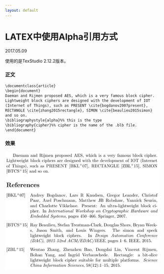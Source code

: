 ```yaml
---
layout: default
---
```


# LATEX中使用Alpha引用方式
2017.05.09

使用的是TexStudio 2.12.2版本。

### 正文

```
\documentclass{article}
\begin{document}
Daeman and Rijmen proposed AES, which is a very famous block cipher. Lightweight block ciphers are designed with the development of IOT (Internet of Things), such as PRESENT \cite{bogdanov2007present}, RECTANGLE \cite{zhang2015rectangle}, SIMON \cite{beaulieu2015simon} and so on. 
\bibliographystyle{alpha}%% this is the type
\bibliography{cipher}%% cipher is the name of the .blb file.
\end{document}
```

### 效果

![alpha-ref-in-latex](./../images/alpha-ref-in-latex.png?raw=true)
